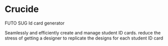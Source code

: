 # Crucide
FUTO SUG Id card generator 

Seamlessly and efficiently create and manage student ID cards. reduce the stress of getting a designer to replicate the designs for each student ID card
